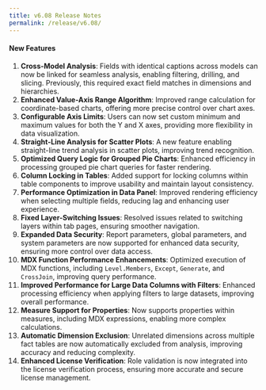 ```yaml
---
title: v6.08 Release Notes
permalink: /release/v6.08/
---
```


#### **New Features**

1. **Cross-Model Analysis**: Fields with identical captions across models can now be linked for seamless analysis, enabling filtering, drilling, and slicing. Previously, this required exact field matches in dimensions and hierarchies.
2. **Enhanced Value-Axis Range Algorithm**: Improved range calculation for coordinate-based charts, offering more precise control over chart axes.
3. **Configurable Axis Limits**: Users can now set custom minimum and maximum values for both the Y and X axes, providing more flexibility in data visualization.
4. **Straight-Line Analysis for Scatter Plots**: A new feature enabling straight-line trend analysis in scatter plots, improving trend recognition.
5. **Optimized Query Logic for Grouped Pie Charts**: Enhanced efficiency in processing grouped pie chart queries for faster rendering.
6. **Column Locking in Tables**: Added support for locking columns within table components to improve usability and maintain layout consistency.
7. **Performance Optimization in Data Panel**: Improved rendering efficiency when selecting multiple fields, reducing lag and enhancing user experience.
8. **Fixed Layer-Switching Issues**: Resolved issues related to switching layers within tab pages, ensuring smoother navigation.
9. **Expanded Data Security**: Report parameters, global parameters, and system parameters are now supported for enhanced data security, ensuring more control over data access.
10. **MDX Function Performance Enhancements**: Optimized execution of MDX functions, including `Level.Members`, `Except`, `Generate`, and `CrossJoin`, improving query performance.
11. **Improved Performance for Large Data Columns with Filters**: Enhanced processing efficiency when applying filters to large datasets, improving overall performance.
12. **Measure Support for Properties**: Now supports properties within measures, including MDX expressions, enabling more complex calculations.
13. **Automatic Dimension Exclusion**: Unrelated dimensions across multiple fact tables are now automatically excluded from analysis, improving accuracy and reducing complexity.
14. **Enhanced License Verification**: Role validation is now integrated into the license verification process, ensuring more accurate and secure license management.
